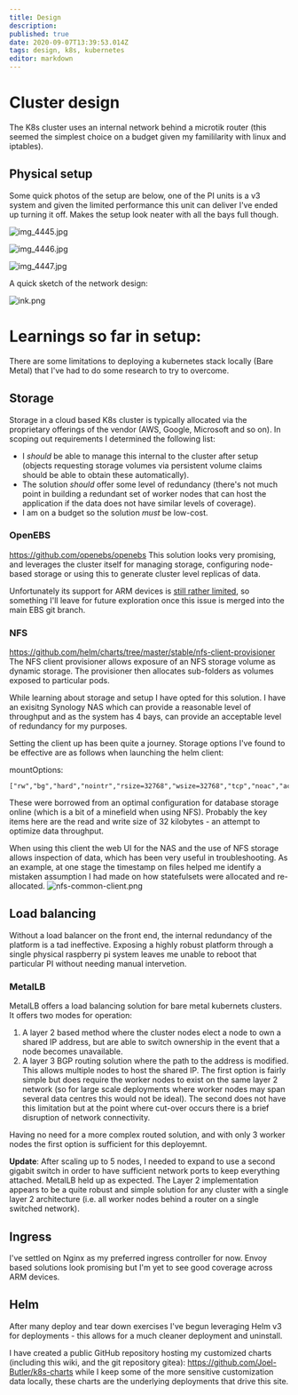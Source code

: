 ```yaml
---
title: Design
description: 
published: true
date: 2020-09-07T13:39:53.014Z
tags: design, k8s, kubernetes
editor: markdown
---
```


# Cluster design
The K8s cluster uses an internal network behind a microtik router (this seemed the simplest choice on a budget given my famililarity with linux and iptables). 

## Physical setup

Some quick photos of the setup are below, one of the PI units is a v3 system and given the limited performance this unit can deliver I've ended up turning it off. Makes the setup look neater with all the bays full though.

![img_4445.jpg](/img_4445.jpg)

![img_4446.jpg](/img_4446.jpg)

![img_4447.jpg](/img_4447.jpg)

A quick sketch of the network design: 

![ink.png](/ink.png)

# Learnings so far in setup:

There are some limitations to deploying a kubernetes stack locally (Bare Metal) that I've had to do some research to try to overcome.

## Storage
Storage in a cloud based K8s cluster is typically allocated via the proprietary offerings of the vendor (AWS, Google, Microsoft and so on).
In scoping out requirements I determined the following list:
* I *should* be able to manage this internal to the cluster after setup (objects requesting storage volumes via persistent volume claims should be able to obtain these automatically).
* The solution *should* offer some level of redundancy (there's not much point in building a redundant set of worker nodes that can host the application if the data does not have similar levels of coverage). 
* I am on a budget so the solution *must* be low-cost.

### OpenEBS
https://github.com/openebs/openebs
This solution looks very promising, and leverages the cluster itself for managing storage, configuring node-based storage or using this to generate cluster level replicas of data. 

Unfortunately its support for ARM devices is [still rather limited](https://github.com/openebs/openebs/issues/1295), so something I'll leave for future exploration once this issue is merged into the main EBS git branch.

### NFS
https://github.com/helm/charts/tree/master/stable/nfs-client-provisioner
The NFS client provisioner allows exposure of an NFS storage volume as dynamic storage. The provisioner then allocates sub-folders as volumes exposed to particular pods.

While learning about storage and setup I have opted for this solution. I have an exisitng Synology NAS which can provide a reasonable level of throughput and as the system has 4 bays, can provide an acceptable level of redundancy for my purposes.

Setting the client up has been quite a journey. Storage options I've found to be effective are as follows when launching the helm client:

mountOptions: 
```
["rw","bg","hard","nointr","rsize=32768","wsize=32768","tcp","noac","actimeo=0","vers=3","timeo=600"]
```

These were borrowed from an optimal configuration for database storage online (which is a bit of a minefield when using NFS). Probably the key items here are the read and write size of 32 kilobytes - an attempt to optimize data throughput. 

When using this client the web UI for the NAS and the use of NFS storage allows inspection of data, which has been very useful in troubleshooting. As an example, at one stage the timestamp on files helped me identify a mistaken assumption I had made on how statefulsets were allocated and re-allocated. 
![nfs-common-client.png](/nfs-common-client.png)

## Load balancing

Without a load balancer on the front end, the internal redundancy of the platform is a tad ineffective. Exposing a highly robust platform through a single physical raspberry pi system leaves me unable to reboot that particular PI without needing manual intervetion. 

### MetalLB 
MetalLB offers a load balancing solution for bare metal kubernets clusters. It offers two modes for operation:
1. A layer 2 based method where the cluster nodes elect a node to own a shared IP address, but are able to switch ownership in the event that a node becomes unavailable.
2. A layer 3 BGP routing solution where the path to the address is modified. This allows multiple nodes to host the shared IP. 
The first option is fairly simple but does require the worker nodes to exist on the same layer 2 network (so for large scale deployments where worker nodes may span several data centres this would not be ideal).
The second does not have this limitation but at the point where cut-over occurs there is a brief disruption of network connectivity.

Having no need for a more complex routed solution, and with only 3 worker nodes the first option is sufficient for this deployemnt. 

**Update**: After scaling up to 5 nodes, I needed to expand to use a second gigabit switch in order to have sufficient network ports to keep everything attached. MetalLB held up as expected. The Layer 2 implementation appears to be a quite robust and simple solution for any cluster with a single layer 2 architecture (i.e. all worker nodes behind a router on a single switched network). 

## Ingress
I've settled on Nginx as my preferred ingress controller for now. Envoy based solutions look promising but I'm yet to see good coverage across ARM devices.

## Helm
After many deploy and tear down exercises I've begun leveraging Helm v3 for deployments - this allows for a much cleaner deployment and uninstall.

I have created a public GitHub repository hosting my customized charts (including this wiki, and the git repository gitea): https://github.com/Joel-Butler/k8s-charts 
while I keep some of the more sensitive customization data locally, these charts are the underlying deployments that drive this site. 





